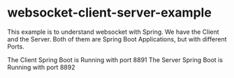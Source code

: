 # websocket-client-server-example

This example is to understand websocket with Spring.
We have the Client and the Server. Both of them are Spring Boot Applications, but with different Ports.

The Client Spring Boot is Running with port 8891
The Server Spring Boot is Running with port 8892
